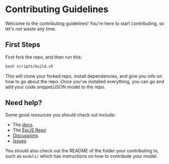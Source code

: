# Contributing Guidelines
Welcome to the contributing guidelines! You're here to start contributing, so let's not waste any time.

## First Steps

First fork the repo, and then run this:
```sh
bash scripts/build.sh
```
This will clone your forked repo, install dependencies, and give you info on how to go about the repo. Once you've installed everything, you can go and add your code snippet/JSON model to the repo.

## Need help?

Some good resources you should check out include:

 - The [docs](https://epi.js.org).
 - The [EpiJS Repo](https://github.com/epispot/epijs)
 - [Discussions](https://github.com/epispot/epijs-snippets/discussions)
 - [Issues](https://github.com/epispot/epijs-snippets/issues)

You should also check out the README of the folder your contributing to, such as `models/` which has instructions on how to contribute your model.
